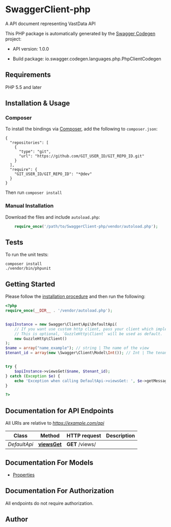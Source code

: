 # SwaggerClient-php
A API document representing VastData API

This PHP package is automatically generated by the [Swagger Codegen](https://github.com/swagger-api/swagger-codegen) project:

- API version: 1.0.0


- Build package: io.swagger.codegen.languages.php.PhpClientCodegen


## Requirements

PHP 5.5 and later

## Installation & Usage
### Composer

To install the bindings via [Composer](http://getcomposer.org/), add the following to `composer.json`:

```
{
  "repositories": [
    {
      "type": "git",
      "url": "https://github.com/GIT_USER_ID/GIT_REPO_ID.git"
    }
  ],
  "require": {
    "GIT_USER_ID/GIT_REPO_ID": "*@dev"
  }
}
```

Then run `composer install`

### Manual Installation

Download the files and include `autoload.php`:

```php
    require_once('/path/to/SwaggerClient-php/vendor/autoload.php');
```

## Tests

To run the unit tests:

```
composer install
./vendor/bin/phpunit
```

## Getting Started

Please follow the [installation procedure](#installation--usage) and then run the following:

```php
<?php
require_once(__DIR__ . '/vendor/autoload.php');


$apiInstance = new Swagger\Client\Api\DefaultApi(
    // If you want use custom http client, pass your client which implements `GuzzleHttp\ClientInterface`.
    // This is optional, `GuzzleHttp\Client` will be used as default.
    new GuzzleHttp\Client()
);
$name = array("name_example"); // string | The name of the view
$tenant_id = array(new \Swagger\Client\Model\Int()); // Int | The tenant id related to this view


try {
    $apiInstance->viewsGet($name, $tenant_id);
} catch (Exception $e) {
    echo 'Exception when calling DefaultApi->viewsGet: ', $e->getMessage(), PHP_EOL;
}

?>
```

## Documentation for API Endpoints

All URIs are relative to *https://example.com/api*

Class | Method | HTTP request | Description
------------ | ------------- | ------------- | -------------
*DefaultApi* | [**viewsGet**](docs/Api/DefaultApi.md#viewsget) | **GET** /views/ | 


## Documentation For Models

 - [Properties](docs/Model/Properties.md)


## Documentation For Authorization

 All endpoints do not require authorization.



## Author




